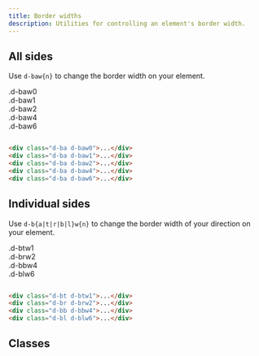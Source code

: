 ```yaml
---
title: Border widths
description: Utilities for controlling an element's border width.
---
```


## All sides

Use `d-baw{n}` to change the border width on your element.

<code-well-header class="d-fl-col5 d-flg8 d-fw-wrap d-p24 d-bgc-magenta-100 d-bgo50 d-w100p d-hmn102" custom>
  <div class="d-fl-center d-p16 d-ba d-bc-magenta-200 d-baw0 d-bgc-magenta-100 d-code--md">.d-baw0</div>
  <div class="d-fl-center d-p16 d-ba d-bc-magenta-200 d-baw1 d-bgc-magenta-100 d-code--md">.d-baw1</div>
  <div class="d-fl-center d-p16 d-ba d-bc-magenta-200 d-baw2 d-bgc-magenta-100 d-code--md">.d-baw2</div>
  <div class="d-fl-center d-p16 d-ba d-bc-magenta-200 d-baw4 d-bgc-magenta-100 d-code--md">.d-baw4</div>
  <div class="d-fl-center d-p16 d-ba d-bc-magenta-200 d-baw6 d-bgc-magenta-100 d-code--md">.d-baw6</div>
</code-well-header>

```html

<div class="d-ba d-baw0">...</div>
<div class="d-ba d-baw1">...</div>
<div class="d-ba d-baw2">...</div>
<div class="d-ba d-baw4">...</div>
<div class="d-ba d-baw6">...</div>
```

## Individual sides

Use `d-b{a|t|r|b|l}w{n}` to change the border width of your direction on your element.

<code-well-header class="d-fl-col5 d-flg8 d-fw-wrap d-p24 d-bgc-gold-100 d-w100p d-hmn102" custom>
  <div class="d-fl-center d-p16 d-bt d-bc-gold-200 d-btw1 d-bgc-gold-100 d-code--md">.d-btw1</div>
  <div class="d-fl-center d-p16 d-br d-bc-gold-200 d-brw2 d-bgc-gold-100 d-code--md">.d-brw2</div>
  <div class="d-fl-center d-p16 d-bb d-bc-gold-200 d-bbw4 d-bgc-gold-100 d-code--md">.d-bbw4</div>
  <div class="d-fl-center d-p16 d-bl d-bc-gold-200 d-blw6 d-bgc-gold-100 d-code--md">.d-blw6</div>
</code-well-header>

```html

<div class="d-bt d-btw1">...</div>
<div class="d-br d-brw2">...</div>
<div class="d-bb d-bbw4">...</div>
<div class="d-bl d-blw6">...</div>
```

## Classes

<div class="d-h464 d-of-y-scroll d-bb d-bc-black-200">
  <utility-class-table>
    <template #content>
      <tbody v-for="i in ['all', 'top', 'right', 'bottom', 'left']">
        <tr v-for="(val, key) in {0: '0', 1: '100', 2: '200', 4: '300', 6: '350'}">
          <th scope="row" class="d-code--sm d-fc-purple-400">.d-b{{ i[0] }}w{{ key }}</th>
          <td class="d-code--sm">
            <span v-if="i === 'all'">border-width: var(--dt-size-{{ val }}) !important;</span>
            <span v-else>border-{{i}}-width: var(--dt-size-{{ val }}) !important;</span>
          </td>
        </tr>
      </tbody>
    </template>
  </utility-class-table>
</div>

